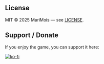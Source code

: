 ## License
MIT © 2025 MariMois — see [LICENSE](./LICENSE).

## Support / Donate
If you enjoy the game, you can support it here:

[![ko-fi](https://ko-fi.com/img/githubbutton_sm.svg)](https://ko-fi.com/G2G41N6HQ1)
